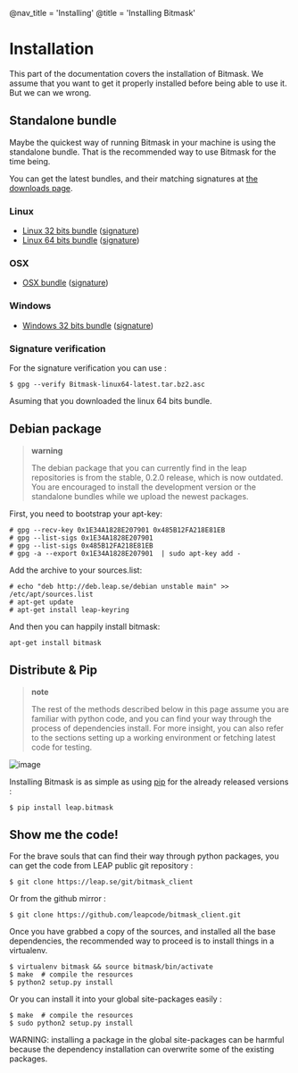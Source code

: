@nav_title = 'Installing'
@title = 'Installing Bitmask'

Installation
============

This part of the documentation covers the installation of Bitmask. We
assume that you want to get it properly installed before being able to
use it. But we can we wrong.

Standalone bundle
-----------------

Maybe the quickest way of running Bitmask in your machine is using the
standalone bundle. That is the recommended way to use Bitmask for the
time being.

You can get the latest bundles, and their matching signatures at [the
downloads page](https://downloads.leap.se/client/).

### Linux

-   [Linux 32 bits
    bundle](https://downloads.leap.se/client/linux/Bitmask-linux32-latest.tar.bz2)
    ([signature](https://downloads.leap.se/client/linux/Bitmask-linux32-latest.tar.bz2.asc))
-   [Linux 64 bits
    bundle](https://downloads.leap.se/client/linux/Bitmask-linux64-latest.tar.bz2)
    ([signature](https://downloads.leap.se/client/linux/Bitmask-linux64-latest.tar.bz2.asc))

### OSX

-   [OSX
    bundle](https://downloads.leap.se/client/osx/Bitmask-OSX-latest.dmg)
    ([signature](https://downloads.leap.se/client/osx/Bitmask-OSX-latest.dmg.asc))

### Windows

-   [Windows 32 bits
    bundle](https://downloads.leap.se/client/windows/Bitmask-win32-latest.zip)
    ([signature](https://downloads.leap.se/client/windows/Bitmask-win32-latest.zip.asc))

### Signature verification

For the signature verification you can use :

    $ gpg --verify Bitmask-linux64-latest.tar.bz2.asc

Asuming that you downloaded the linux 64 bits bundle.

Debian package
--------------

> **warning**
>
> The debian package that you can currently find in the leap
> repositories is from the stable, 0.2.0 release, which is now outdated.
> You are encouraged to install the development version or the
> standalone bundles while we upload the newest packages.

First, you need to bootstrap your apt-key:

    # gpg --recv-key 0x1E34A1828E207901 0x485B12FA218E81EB
    # gpg --list-sigs 0x1E34A1828E207901
    # gpg --list-sigs 0x485B12FA218E81EB
    # gpg -a --export 0x1E34A1828E207901  | sudo apt-key add - 

Add the archive to your sources.list:

    # echo "deb http://deb.leap.se/debian unstable main" >> /etc/apt/sources.list
    # apt-get update
    # apt-get install leap-keyring

And then you can happily install bitmask:

    apt-get install bitmask

Distribute & Pip
----------------

> **note**
>
> The rest of the methods described below in this page assume you are
> familiar with python code, and you can find your way through the
> process of dependencies install. For more insight, you can also refer
> to the sections setting up a working environment or
> fetching latest code for testing.

![image](https://pypip.in/v/leap.bitmask/badge.png%0A%20%20%20%20%20:target:%20https://crate.io/packages/leap.bitmask)

Installing Bitmask is as simple as using
[pip](http://www.pip-installer.org/) for the already released versions :

    $ pip install leap.bitmask

Show me the code!
-----------------

For the brave souls that can find their way through python packages, you can
get the code from LEAP public git repository :

    $ git clone https://leap.se/git/bitmask_client

Or from the github mirror :

    $ git clone https://github.com/leapcode/bitmask_client.git

Once you have grabbed a copy of the sources, and installed all the base
dependencies, the recommended way to proceed is to install things in a virtualenv.

    $ virtualenv bitmask && source bitmask/bin/activate
    $ make  # compile the resources
    $ python2 setup.py install

Or you can install it into your global site-packages easily :

    $ make  # compile the resources
    $ sudo python2 setup.py install

WARNING: installing a package in the global site-packages can be harmful because the dependency installation can overwrite some of the existing packages.
